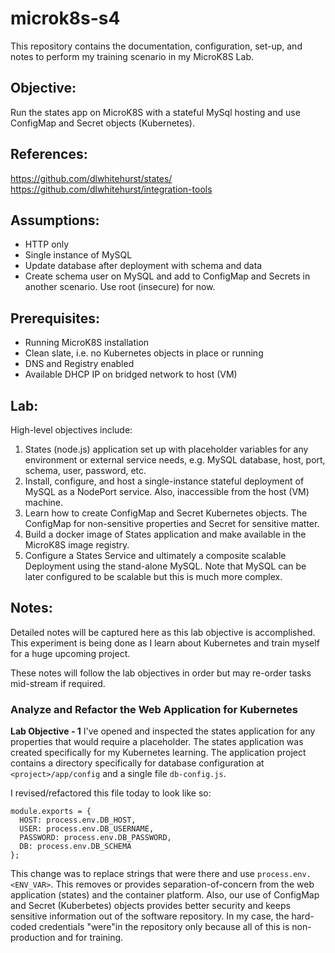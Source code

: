 # microk8s-s4
This repository contains the documentation, configuration, set-up, and notes to 
perform my training scenario in my MicroK8S Lab.

## Objective:
Run the states app on MicroK8S with a stateful MySql hosting and use ConfigMap and Secret objects (Kubernetes).

## References:
https://github.com/dlwhitehurst/states/
https://github.com/dlwhitehurst/integration-tools

## Assumptions:
 - HTTP only
 - Single instance of MySQL
 - Update database after deployment with schema and data
 - Create schema user on MySQL and add to ConfigMap and Secrets in another scenario. Use root (insecure) for now.

## Prerequisites:
 - Running MicroK8S installation
 - Clean slate, i.e. no Kubernetes objects in place or running
 - DNS and Registry enabled
 - Available DHCP IP on bridged network to host (VM)

## Lab:
High-level objectives include:

1. States (node.js) application set up with placeholder variables for any environment or external service needs, e.g. MySQL database, host, port, schema, user, password, etc.
2. Install, configure, and host a single-instance stateful deployment of MySQL as a NodePort service. Also, inaccessible from the host (VM) machine.
3. Learn how to create ConfigMap and Secret Kubernetes objects. The ConfigMap for non-sensitive properties and Secret for sensitive matter.
4. Build a docker image of States application and make available in the MicroK8S image registry.
5. Configure a States Service and ultimately a composite scalable Deployment using the stand-alone MySQL. Note that MySQL can be later configured to be scalable but this is much more complex.

## Notes:
Detailed notes will be captured here as this lab objective is accomplished. This experiment is being done as I learn about Kubernetes and train myself for a huge upcoming project.

These notes will follow the lab objectives in order but may re-order tasks mid-stream if required.

### Analyze and Refactor the Web Application for Kubernetes

**Lab Objective - 1**
I've opened and inspected the states application for any properties that would require a placeholder. The states application was created specifically for my Kubernetes learning. The application project contains a directory specifically for database configuration at `<project>/app/config` and a single file `db-config.js`.

I revised/refactored this file today to look like so:

```
module.exports = {
  HOST: process.env.DB_HOST,
  USER: process.env.DB_USERNAME,
  PASSWORD: process.env.DB_PASSWORD,
  DB: process.env.DB_SCHEMA 
};
```
This change was to replace strings that were there and use `process.env.<ENV_VAR>`. This removes or provides separation-of-concern from the web application (states) and the container platform. Also, our use of ConfigMap and Secret (Kuberbetes) objects provides better security and keeps sensitive information out of the software repository. In my case, the hard-coded credentials "were"in the repository only because all of this is non-production and for training.  


